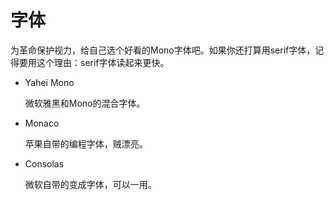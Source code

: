 # 字体

为革命保护视力，给自己选个好看的Mono字体吧。如果你还打算用serif字体，记得要用这个理由：serif字体读起来更快。

- Yahei Mono

  微软雅黑和Mono的混合字体。

- Monaco

  苹果自带的编程字体，贼漂亮。

- Consolas

  微软自带的变成字体，可以一用。


